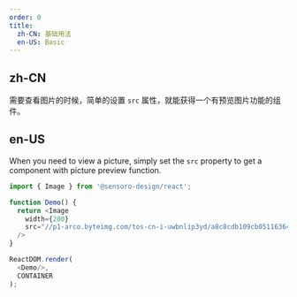 ```yaml
---
order: 0
title:
  zh-CN: 基础用法
  en-US: Basic
---
```


## zh-CN

需要查看图片的时候，简单的设置 `src` 属性，就能获得一个有预览图片功能的组件。

## en-US

When you need to view a picture, simply set the `src` property to get a component with picture preview function.

```js
import { Image } from '@sensoro-design/react';

function Demo() {
  return <Image
    width={200}
    src="//p1-arco.byteimg.com/tos-cn-i-uwbnlip3yd/a8c8cdb109cb051163646151a4a5083b.png~tplv-uwbnlip3yd-webp.webp"
  />
}

ReactDOM.render(
  <Demo/>,
  CONTAINER
);
```
